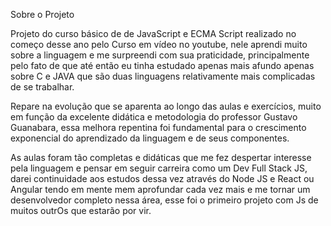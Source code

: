 Sobre o Projeto

Projeto do curso básico de de JavaScript e ECMA Script realizado no começo desse ano pelo Curso em vídeo no youtube, nele aprendi muito sobre a linguagem e me surpreendi com sua praticidade, principalmente pelo fato de que até então eu tinha estudado apenas mais afundo apenas sobre C e JAVA que são duas linguagens relativamente mais complicadas de se trabalhar.

Repare na evolução que se aparenta ao longo das aulas e exercícios, muito em função da excelente didática e metodologia do professor Gustavo Guanabara, essa melhora repentina foi fundamental para o crescimento exponencial do aprendizado da linguagem e de seus componentes.

As aulas foram tão completas e didáticas que me fez despertar interesse pela linguagem e pensar em seguir carreira como um Dev Full Stack JS, darei continuidade aos estudos dessa vez através do Node JS e React ou Angular tendo em mente mem aprofundar cada vez mais e me tornar um desenvolvedor completo nessa área, esse foi o primeiro projeto com Js de muitos outrOs que estarão por vir.
